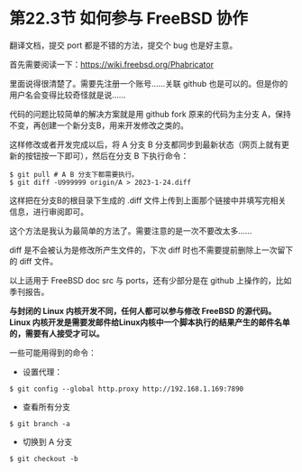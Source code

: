 # 第22.3节 如何参与 FreeBSD 协作

翻译文档，提交 port 都是不错的方法，提交个 bug 也是好主意。

首先需要阅读一下：<https://wiki.freebsd.org/Phabricator>

里面说得很清楚了。需要先注册一个账号……关联 github 也是可以的。但是你的用户名会变得比较奇怪就是说……

代码的问题比较简单的解决方案就是用 github fork 原来的代码为主分支 A，保持不变，再创建一个新分支B，用来开发修改之类的。

这样修改或者开发完成以后，将 A 分支 B 分支都同步到最新状态（网页上就有更新的按钮按一下即可），然后在分支 B 下执行命令：

```
$ git pull # A B 分支下都需要执行。
$ git diff -U999999 origin/A > 2023-1-24.diff
```

这样把在分支B的根目录下生成的 .diff 文件上传到上面那个链接中并填写完相关信息，进行审阅即可。

这个方法是我认为最简单的方法了。需要注意的是一次不要改太多……

diff 是不会被认为是修改所产生文件的，下次 diff 时也不需要提前删除上一次留下的 diff 文件。

以上适用于 FreeBSD doc src 与 ports，还有少部分是在 github 上操作的，比如季刊报告。

**与封闭的 Linux 内核开发不同，任何人都可以参与修改 FreeBSD 的源代码。Linux 内核开发是需要发邮件给Linux内核中一个脚本执行的结果产生的邮件名单的，需要有人接受才可以。**

一些可能用得到的命令：

 - 设置代理：

```
$ git config --global http.proxy http://192.168.1.169:7890
```

 - 查看所有分支

```
$ git branch -a
```

 - 切换到 A 分支

```
$ git checkout -b
```
